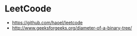 # LeetCoode

* https://github.com/haoel/leetcode
* http://www.geeksforgeeks.org/diameter-of-a-binary-tree/
